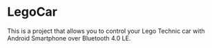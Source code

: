 # LegoCar

This is a project that allows you to control your Lego Technic car with Android Smartphone over Bluetooth 4.0 LE.
